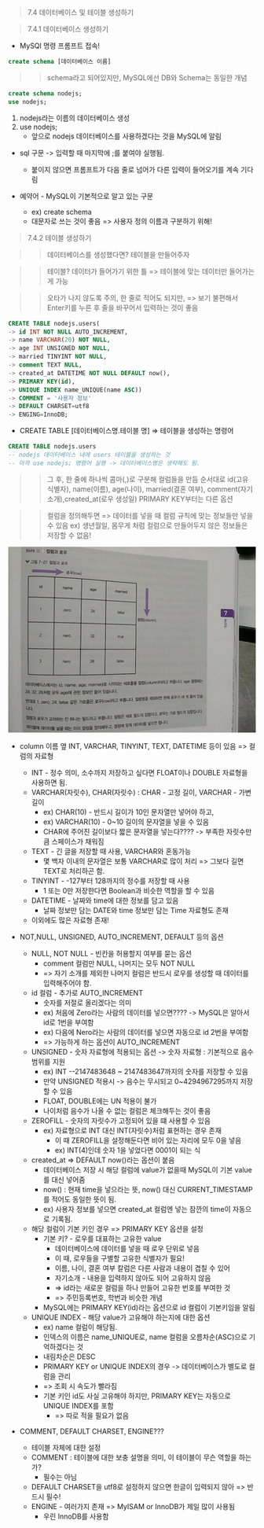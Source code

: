 > 7.4 데이터베이스 및 테이블 생성하기 

> 7.4.1 데이터베이스 생성하기

* MySQl 명령 프롬프트 접속!
```sql   
create schema [데이터베이스 이름] 
```
>> schema라고 되어있지만, MySQL에선 DB와 Schema는 동일한 개념 

```sql
create schema nodejs;
use nodejs;
```
1. nodejs라는 이름의 데이터베이스 생성 
2. use nodejs; 
    * 앞으로 nodejs 데이터베이스를 사용하겠다는 것을 MySQL에 알림

* sql 구문 -> 입력할 때 마지막에 ;를 붙여야 실행됨.
    * 붙이지 않으면 프롬프트가 다음 줄로 넘어가 다른 입력이 들어오기를 계속 기다림 

* 예약어 - MySQL이 기본적으로 알고 있는 구문 
    * ex) create schema 
    * 대문자로 쓰는 것이 좋음 => 사용자 정의 이름과 구분하기 위해!


> 7.4.2 테이블 생성하기 

>> 데이터베이스를 생성했다면? 테이블을 만들어주자

>> 테이블? 데이터가 들어가기 위한 틀 =>  테이블에 맞는 데이터만 들어가는 게 가능


>> 오타가 나지 않도록 주의, 한 줄로 적어도 되지만,
>> => 보기 불편해서 Enter키를 누른 후 줄을 바꾸어서 입력하는 것이 좋음 
```sql
CREATE TABLE nodejs.users(
-> id INT NOT NULL AUTO_INCREMENT,
-> name VARCHAR(20) NOT NULL,
-> age INT UNSIGNED NOT NULL,
-> married TINYINT NOT NULL,
-> comment TEXT NULL,
-> created_at DATETIME NOT NULL DEFAULT now(),
-> PRIMARY KEY(id),
-> UNIQUE INDEX name_UNIQUE(name ASC))
-> COMMENT = '사용자 정보'
-> DEFAULT CHARSET=utf8
-> ENGING=InnoDB;

```
* CREATE TABLE [데이터베이스명.테이블 명] => 테이블을 생성하는 명령어
```sql
CREATE TABLE nodejs.users 
-- nodejs 데이터베이스 내에 users 테이블을 생성하는 것 
-- 아까 use nodejs; 명령어 실행 -> 데이터베이스명은 생략해도 됨.
```

>> 그 후, 한 줄에 하나씩 콤마(,)로 구분해 컬럼들을 만듬 
>> 순서대로 id(고유 식별자), name(이름), age(나이), married(결혼 여부), comment(자기 소개),created_at(로우 생성일)
>> PRIMARY KEY부터는 다른 옵션

>> 컬럼을 정의해두면 => 데이터를 넣을 때 컬럼 규칙에 맞는 정보들만 넣을 수 있음 
>> ex) 생년월일, 몸무게 처럼 컬럼으로 만들어두지 않은 정보들은 저장할 수 없음!

![column과 row](./images/columnAndrow.jpg)

* column 이름 옆 INT, VARCHAR, TINYINT, TEXT, DATETIME 등이 있음 => 컬럼의 자료형
    * INT - 정수 의미, 소수까지 저장하고 싶다면 FLOAT이나 DOUBLE 자료형을 사용하면 됨.
    * VARCHAR(자릿수), CHAR(자릿수) : CHAR - 고정 길이, VARCHAR - 가변 길이 
        * ex) CHAR(10) - 반드시 길이가 10인 문자열만 넣어야 하고,
        * ex) VARCHAR(10) - 0~10 길이의 문자열을 넣을 수 있음 
        * CHAR에 주어진 길이보다 짧은 문자열을 넣는다???? -> 부족한 자릿수만큼 스페이스가 채워짐 
    * TEXT - 긴 글을 저장할 때 사용, VARCHAR와 혼동가능 
        * 몇 백자 이내의 문자열은 보통 VARCHAR로 많이 처리 => 그보다 길면 TEXT로 처리하곤 함.
    * TINYINT - -127부터 128까지의 정수를 저장할 때 사용
        * 1 또는 0만 저장한다면 Boolean과 비슷한 역할을 할 수 있음 
    * DATETIME - 날짜와 time에 대한 정보를 담고 있음 
        * 날짜 정보만 담는 DATE와 time 정보만 담는 Time 자료형도 존재 
    * 이외에도 많은 자료형 존재!

* NOT,NULL, UNSIGNED, AUTO_INCREMENT, DEFAULT 등의 옵션 
    * NULL, NOT NULL - 빈칸을 허용할지 여부를 묻는 옵션 
        * comment 컬럼만 NULL, 나머지는 모두 NOT NULL 
        * => 자기 소개를 제외한 나머지 컬럼은 반드시 로우를 생성할 때 데이터를 입력해주어야 함.
    * id 컬럼 - 추가로 AUTO_INCREMENT
        * 숫자를 저절로 올리겠다는 의미 
        * ex) 처음에 Zero라는 사람의 데이터를 넣으면???? -> MySQL은 알아서 id로 1번을 부여함
        * ex) 다음에 Nero라는 사람의 데이터를 넣으면 자동으로 id 2번을 부여함 
        * => 가능하게 하는 옵션이 AUTO_INCREMENT
    * UNSIGNED - 숫자 자료형에 적용되는 옵션 -> 숫자 자료형 : 기본적으로 음수 범위를 지원
        * ex) INT --2147483648 ~ 2147483647까지의 숫자를 저장할 수 있음 
        * 만약 UNSIGNED 적용시 -> 음수는 무시되고 0~4294967295까지 저장할 수 있음
        * FLOAT, DOUBLE에는 UN 적용이 불가 
        * 나이처럼 음수가 나올 수 없는 컬럼은 체크해두는 것이 좋음 
    * ZEROFILL - 숫자의 자릿수가 고정되어 있을 떄 사용할 수 있음 
        * ex) 자료형으로 INT 대신 INT(자릿수)처럼 표현하는 경우 존재
            * 이 때 ZEROFILL을 설정해둔다면 비어 있는 자리에 모두 0을 넣음 
            * ex) INT(4)인데 숫자 1을 넣었다면 0001이 되는 식 
    * created_at => DEFAULT now()라는 옵션이 붙음 
        * 데이터베이스 저장 시 해당 컬럼에 value가 없을때 MySQL이 기본 value를 대신 넣어줌 
        * now() : 현재 time을 넣으라는 뜻, now() 대신 CURRENT_TIMESTAMP를 적어도 동일한 뜻이 됨.
        * ex) 사용자 정보를 넣으면 created_at 컬럼엔 넣는 잠깐의 time이 자동으로 기록됨.
    * 해당 컬럼이 기본 키인 경우 => PRIMARY KEY 옵션을 설정 
        * 기본 키? - 로우를 대표하는 고유한 value
            * 데이터베이스에 데이터를 넣을 때 로우 단위로 넣음 
            * 이 때, 로우들을 구별할 고유한 식별자가 필요!
            * 이름, 나이, 결혼 여부 칼럼은 다른 사람과 내용이 겹칠 수 있어 
            * 자기소개 - 내용을 입력하지 않아도 되어 고유하지 않음 
            * => id라는 새로운 컬럼을 하나 만들어 고유한 번호를 부여한 것
            * => 주민등록번호, 학번과 비슷한 개념 
        * MySQL에는 PRIMARY KEY(id)라는 옵션으로 id 컬럼이 기본키임을 알림
    * UNIQUE INDEX - 해당 value가 고유해야 하는지에 대한 옵션 
        * ex) name 컬럼이 해당됨.
        * 인덱스의 이름은 name_UNIQUE로, name 컬럼을 오름차순(ASC)으로 기억하겠다는 것 
        * 내림차순은 DESC 
        * PRIMARY KEY or UNIQUE INDEX의 경우 -> 데이터베이스가 별도로 컬럼을 관리
        * => 조회 시 속도가 빨라짐
        * 기본 키인 id도 사실 고유해야 하지만, PRIMARY KEY는 자동으로 UNIQUE INDEX를 포함 
            * => 따로 적을 필요가 없음    

* COMMENT, DEFAULT CHARSET, ENGINE???
    * 테이블 자체에 대한 설정
    * COMMENT : 테이블에 대한 보충 설명을 의미, 이 테이블이 무슨 역할을 하는가?
        * 필수는 아님
    * DEFAULT CHARSET을 utf8로 설정하지 않으면 한글이 입력되지 않아 => 반드시 필수!
    * ENGINE - 여러가지 존재 => MyISAM or InnoDB가 제일 많이 사용됨
        * 우린 InnoDB를 사용함